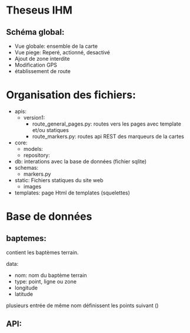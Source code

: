 # Theseus IHM

## Schéma global:

- Vue globale: ensemble de la carte
- Vue piege: Reperé, actionné, desactivé
- Ajout de zone interdite
- Modification GPS
- établissement de route


# Organisation des fichiers:
- apis:
  - version1:
    - route_general_pages.py: routes vers les pages avec template et/ou statiques 
    - route_markers.py: routes api REST des marqueurs de la cartes
- core:
  - models:
  - repository:
- db: interations avec la base de données (fichier sqlite)
- schemas:
  - markers.py
- static: Fichiers statiques du site web
  - images
- templates: page Html de templates (squelettes)

# Base de données
## baptemes: 
contient les baptèmes terrain.

data: 
- nom: nom du baptème terrain
- type: point, ligne ou zone
- longitude
- latitude

plusieurs entrée de même nom définissent les points suivant () 

API:
- 
